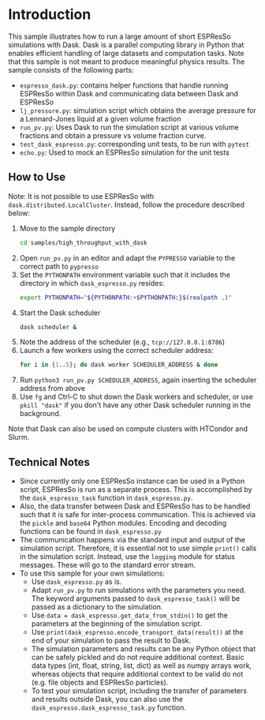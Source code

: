 # Introduction

This sample illustrates how to run a large amount of short ESPResSo simulations
with Dask. Dask is a parallel computing library in Python that enables efficient
handling of large datasets and computation tasks.
Note that this sample is not meant to produce meaningful physics results.
The sample consists of the following parts:

- `espresso_dask.py`: contains helper functions that handle running ESPResSo
  within Dask and communicating data between Dask and ESPResSo
- `lj_pressure.py`: simulation script which obtains the average pressure
  for a Lennard-Jones liquid at a given volume fraction
- `run_pv.py`: Uses Dask to run the simulation script at various volume
  fractions and obtain a pressure vs volume fraction curve.
- `test_dask_espresso.py`: corresponding unit tests, to be run with `pytest`
- `echo.py`: Used to mock an ESPResSo simulation for the unit tests

## How to Use

Note: It is not possible to use ESPResSo with `dask.distributed.LocalCluster`.
Instead, follow the procedure described below:

1. Move to the sample directory
   ```bash
   cd samples/high_throughput_with_dask
   ```
1. Open `run_pv.py` in an editor and adapt the `PYPRESSO` variable
   to the correct path to `pypresso`
1. Set the `PYTHONPATH` environment variable such that it includes
   the directory in which `dask_espresso.py` resides:
   ```bash
   export PYTHONPATH="${PYTHONPATH:+$PYTHONPATH:}$(realpath .)"
   ```
1. Start the Dask scheduler
   ```bash
   dask scheduler &
   ```
1. Note the address of the scheduler (e.g., `tcp://127.0.0.1:8786`)
1. Launch a few workers using the correct scheduler address:
   ```bash
   for i in {1..5}; do dask worker SCHEDULER_ADDRESS & done
   ```
1. Run `python3 run_pv.py SCHEDULER_ADDRESS`, again inserting the scheduler address from above
1. Use `fg` and Ctrl-C to shut down the Dask workers and scheduler,
   or use `pkill "dask"` if you don't have any other Dask scheduler
   running in the background.

Note that Dask can also be used on compute clusters with HTCondor and Slurm.

## Technical Notes

- Since currently only one ESPResSo instance can be used in a Python script,
  ESPResSo is run as a separate process. This is accomplished by the
  `dask_espresso_task` function in `dask_espresso.py`.
- Also, the data transfer between Dask and ESPResSo has to be handled such that
  it is safe for inter-process communication. This is achieved via the `pickle`
  and `base64` Python modules. Encoding and decoding functions can be found in
  `dask_espresso.py`
- The communication happens via the standard input and output of the simulation
  script. Therefore, it is essential not to use simple `print()` calls in the
  simulation script. Instead, use the `logging` module for status messages.
  These will go to the standard error stream.
- To use this sample for your own simulations:
   - Use `dask_espresso.py` as is.
   - Adapt `run_pv.py` to run simulations with the parameters you need.
     The keyword arguments passed to `dask_espresso_task()` will be passed
     as a dictionary to the simulation.
   - Use `data = dask_espresso.get_data_from_stdin()` to get the parameters
     at the beginning of the simulation script.
   - Use `print(dask_espresso.encode_transport_data(result))` at the end
     of your simulation to pass the result to Dask.
   - The simulation parameters and results can be any Python object that
     can be safely pickled and do not require additional context. Basic data
     types (int, float, string, list, dict) as well as numpy arrays work,
     whereas objects that require additional context to be valid do not
     (e.g. file objects and ESPResSo particles).
   - To test your simulation script, including the transfer of parameters
     and results outside Dask, you can also use
     the `dask_espresso.dask_espresso_task.py` function.
